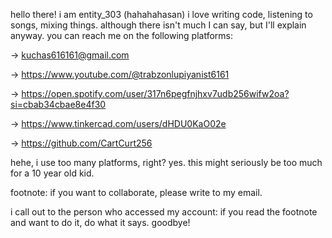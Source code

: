 hello there! i am entity_303 (hahahahasan) i love writing code, listening to songs, mixing things. although there isn't much I can say, but I'll explain anyway.
you can reach me on the following platforms:

→ kuchas616161@gmail.com

→ https://www.youtube.com/@trabzonlupiyanist6161

→ https://open.spotify.com/user/317n6pegfnjhxv7udb256wifw2oa?si=cbab34cbae8e4f30

→ https://www.tinkercad.com/users/dHDU0KaO02e

→ https://github.com/CartCurt256

hehe, i use too many platforms, right? yes. this might seriously be too much for a 10 year old kid.

footnote: if you want to collaborate, please write to my email.

i call out to the person who accessed my account: if you read the footnote and want to do it, do what it says. goodbye!
